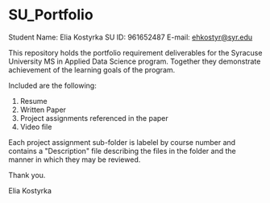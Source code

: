 # SU_Portfolio

Student Name: 
Elia Kostyrka
SU ID:
961652487
E-mail: 
ehkostyr@syr.edu

This repository holds the portfolio requirement deliverables for the Syracuse University MS in Applied Data Science program. Together they demonstrate achievement of the learning goals of the program.

Included are the following:
1. Resume
2. Written Paper 
3. Project assignments referenced in the paper
4. Video file

Each project assignment sub-folder is labelel by course number and contains a "Description" file describing the files in the folder and the manner in which they may be reviewed.

Thank you.

Elia Kostyrka

